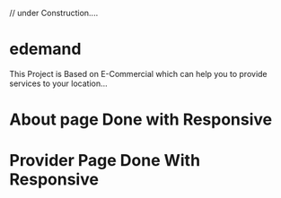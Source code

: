 // under Construction....
# edemand 
This Project is Based on E-Commercial 
which can help you to provide services to your location...

# About page Done with Responsive
# Provider Page Done With Responsive